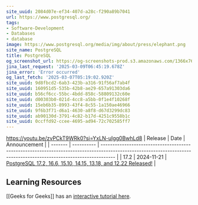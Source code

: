 ```yaml
---
site_uuid: 2084d07e-ef34-407d-a28c-f290a89b7041
url: https://www.postgresql.org/
tags:
- Software-Development
- Databases
- database
image: https://www.postgresql.org/media/img/about/press/elephant.png
site_name: PostgreSQL
title: PostgreSQL
og_screenshot_url: https://og-screenshots-prod.s3.amazonaws.com/1366x768/80/false/71266c81157df78676ca4e6c1c34d011cdffed026f6805526d547dca46d5d415.jpeg
jina_last_request: '2025-03-09T06:45:19.678Z'
jina_error: 'Error occurred'
og_last_fetch: '2025-03-07T05:19:02.920Z'
site_uuid: 9d8fbcd2-6ab3-423b-a316-91f56af7ab4f
site_uuid: 160951d5-535b-42b8-ae29-657a91303da6
site_uuid: b56cf6cc-55bc-4bdd-858c-58809132c60e
site_uuid: d00303b0-021d-4cc8-a5bb-0f1e4f10268f
site_uuid: 15eb6b35-8993-43f4-8c55-1a150ae46966
site_uuid: 9f6b3f71-d6a1-4630-a8f8-d67d3299dc83
site_uuid: ab90130d-3791-4c82-b17d-4251c9558b1c
site_uuid: 0ccffd92-ccee-4695-ad94-72c702585ff7
---
```


https://youtu.be/zvPCkT9WRk0?si=YxLN-uIgg0BwhLd8
| Release | Date       | Announcement                                                                                                                                                       |
| ------- | ---------- | ------------------------------------------------------------------------------------------------------------------------------------------------------------------ |
| 17.2    | 2024-11-21 | [PostgreSQL 17.2, 16.6, 15.10, 14.15, 13.18, and 12.22 Released!](https://www.postgresql.org/about/news/postgresql-172-166-1510-1415-1318-and-1222-released-2965/) |


## Learning Resources
[[Geeks for Geeks]] has an [interactive tutorial here](https://www.geeksforgeeks.org/postgresql-tutorial/?ref=outind).

